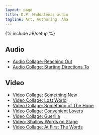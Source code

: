```yaml
---
layout: page
title: D.P. Maddalena: audio
tagline: Art, Authoring, Aha
---
```

{% include JB/setup %}

## Audio


- <a href="/20150608/reaching-out">Audio Collage: Reaching Out</a>
- <a href="/20140520/Starting-Directions-To">Audio Collage: Starting Directions To</a>


## Video
 
- <a href="/20170527/picture-atlantic-somethingnew">Video Collage: Something New</a>
- <a href="/20170520/lost-world">Video Collage: Lost World</a>
- <a href="/20160829/some-hope">Video Collage: Something of The Hope</a>
- <a href="/20160109/picture-atlantic-convenient-lovers">Video Collage: Convenient Lovers</a>
- <a href="/20151201/picture-atlantic-guerilla">Video Collage: Guerilla</a>
- <a href="/20151115/picture-atlantic-shallow-words">Video: Shallow Words on Stage</a>
- <a href="/20150801/first-the-words">Video Collage: At First The Words</a></li>
      	